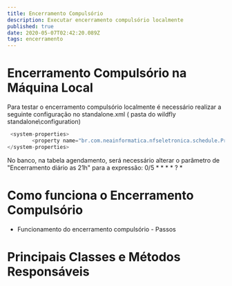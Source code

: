 ```yaml
---
title: Encerramento Compulsório
description: Executar encerramento compulsório localmente
published: true
date: 2020-05-07T02:42:20.089Z
tags: encerramento
---
```


# Encerramento Compulsório na Máquina Local

Para testar o encerramento compulsório localmente é necessário realizar a seguinte configuração no standalone.xml ( pasta do wildfly standalone\configuration)

```java
 <system-properties>
        <property name="br.com.neainformatica.nfseletronica.schedule.ProcessoEncerramentoCompulsorio" value="true"/>
</system-properties>
```
No banco, na tabela agendamento, será necessário alterar o parâmetro de "Encerramento diário as 21h" para a expressão: 0/5 * * * * ? *

# Como funciona o Encerramento Compulsório

* Funcionamento do encerramento compulsório - Passos

# Principais Classes e Métodos Responsáveis

